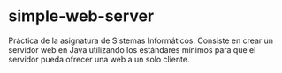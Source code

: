 # simple-web-server
Práctica de la asignatura de Sistemas Informáticos. Consiste en crear un servidor web en Java utilizando los estándares mínimos para que el servidor pueda ofrecer una web a un solo cliente.
